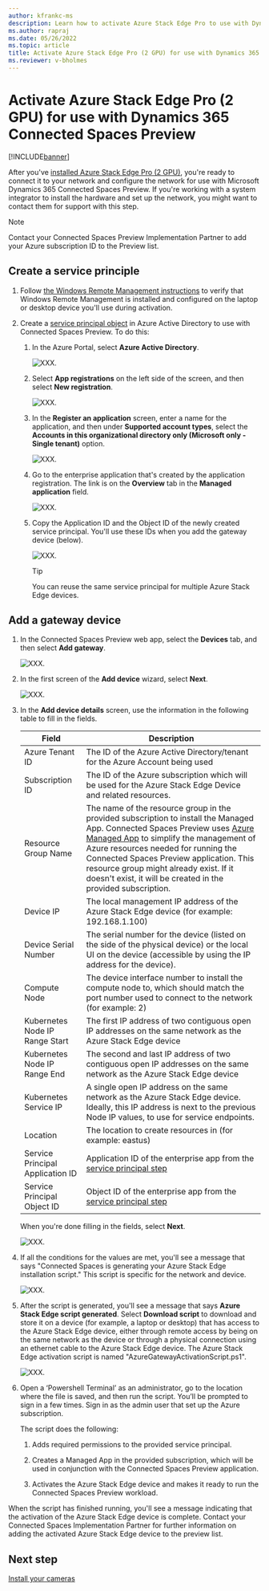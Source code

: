 ```yaml
---
author: kfrankc-ms
description: Learn how to activate Azure Stack Edge Pro to use with Dynamics 365 Connected Spaces Preview
ms.author: rapraj
ms.date: 05/26/2022
ms.topic: article
title: Activate Azure Stack Edge Pro (2 GPU) for use with Dynamics 365 Connected Spaces Preview
ms.reviewer: v-bholmes
---
```


# Activate Azure Stack Edge Pro (2 GPU) for use with Dynamics 365 Connected Spaces Preview

[!INCLUDE[banner](includes/banner.md)]

After you've [installed Azure Stack Edge Pro (2 GPU)](ase-install.md), you're ready to connect it to your network and configure the network for use with Microsoft Dynamics 365 Connected Spaces Preview. If you're working with a system integrator to install the hardware and set up the network, you might want to contact them for support with this step. 

> [!NOTE]
> Contact your Connected Spaces Preview Implementation Partner to add your Azure subscription ID to the Preview list.

## Create a service principle

1. Follow [the Windows Remote Management instructions](/windows/win32/winrm/installation-and-configuration-for-windows-remote-management#quick-default-configuration) to verify that Windows Remote Management is installed and configured on the laptop or desktop device you'll use during activation. 

2. Create a [service principal object](https://docs.microsoft.com/azure/active-directory/develop/app-objects-and-service-principals#service-principal-object) in Azure Active Directory to use with Connected Spaces Preview. To do this:

    1. In the Azure Portal, select **Azure Active Directory**.

        ![XXX.](media/ase-activate-1.jpg "XXX")
        
    2. Select **App registrations** on the left side of the screen, and then select **New registration**. 

        ![XXX.](media/ase-activate-2.jpg "XXX")
        
    3. In the **Register an application** screen, enter a name for the application, and then under **Supported account types**, select the **Accounts in this organizational directory only (Microsoft only - Single tenant)** option. 

        ![XXX.](media/ase-activate-3.jpg "XXX")
        
    4. Go to the enterprise application that's created by the application registration. The link is on the **Overview** tab in the **Managed application** field. 

        ![XXX.](media/ase-activate-4.jpg "XXX")
        
    5. Copy the Application ID and the Object ID of the newly created service principal. You'll use these IDs when you add the gateway device (below).

        ![XXX.](media/ase-activate-5.jpg "XXX")

        > [!TIP]
        > You can reuse the same service principal for multiple Azure Stack Edge devices. 

## Add a gateway device

1. In the Connected Spaces Preview web app, select the **Devices** tab, and then select **Add gateway**. 

   ![XXX.](media/ase-activate-6.jpg "XXX")

2. In the first screen of the **Add device** wizard, select **Next**.

    ![XXX.](media/ase-activate-7.jpg "XXX")

3. In the **Add device details** screen, use the information in the following table to fill in the fields. 
 
    |Field|Description|
    |------------------------------------------|-----------------------------------------------------------------------------------|
    |Azure Tenant ID|The ID of the Azure Active Directory/tenant for the Azure Account being used|  
    |Subscription ID|The ID of the Azure subscription which will be used for the Azure Stack Edge Device and related resources.| 
    |Resource Group Name|The name of the resource group in the provided subscription to install the Managed App. Connected Spaces Preview uses [Azure Managed App](https://docs.microsoft.com/azure/azure-resource-manager/managed-applications/overview) to simplify the management of Azure resources needed for running the Connected Spaces Preview application. This resource group might already exist. If it doesn't exist, it will be created in the provided subscription.| 
    |Device IP|The local management IP address of the Azure Stack Edge device (for example: 192.168.1.100)| 
    |Device Serial Number|The serial number for the device (listed on the side of the physical device) or the local UI on the device (accessible by using the IP address for the device).| 
    |Compute Node|The device interface number to install the compute node to, which should match the port number used to connect to the network (for example: 2)|
    |Kubernetes Node IP Range Start|The first IP address of two contiguous open IP addresses on the same network as the Azure Stack Edge device| 
    |Kubernetes Node IP Range End|The second and last IP address of two contiguous open IP addresses on the same network as the Azure Stack Edge device| 
    |Kubernetes Service IP|A single open IP address on the same network as the Azure Stack Edge device. Ideally, this IP address is next to the previous Node IP values, to use for service endpoints. | 
    |Location|The location to create resources in (for example: eastus)| 
    |Service Principal Application ID|Application ID of the enterprise app from the [service principal step](#create-a-service-principle)| 
    |Service Principal Object ID|Object ID of the enterprise app from the [service principal step](#create-a-service-principle)| 

    When you're done filling in the fields, select **Next**.

    ![XXX.](media/ase-activate-8.jpg "XXX")

4. If all the conditions for the values are met, you'll see a message that says "Connected Spaces is generating your Azure Stack Edge installation script." This script is specific for the network and device.

   ![XXX.](media/ase-activate-9.jpg "XXX")

5.  After the script is generated, you'll see a message that says **Azure Stack Edge script generated**. Select **Download script** to download and store it on a device (for example, a laptop or desktop) that has access to the Azure Stack Edge device, either through remote access by being on the same network as the device or through a physical connection using an ethernet cable to the Azure Stack Edge device. The Azure Stack Edge activation script is named "AzureGatewayActivationScript.ps1".

    ![XXX.](media/ase-activate-10.jpg "XXX")

6. Open a ‘Powershell Terminal’ as an administrator, go to the location where the file is saved, and then run the script. You’ll be prompted to sign in a few times. Sign in as the admin user that set up the Azure subscription.  

    The script does the following: 

    1. Adds required permissions to the provided service principal. 

    2. Creates a Managed App in the provided subscription, which will be used in conjunction with the Connected Spaces Preview application. 

    3. Activates the Azure Stack Edge device and makes it ready to run the Connected Spaces Preview workload.

When the script has finished running, you'll see a message indicating that the activation of the Azure Stack Edge device is complete. Contact your Connected Spaces Implementation Partner for further information on adding the activated Azure Stack Edge device to the preview list. 

## Next step

[Install your cameras](install-cameras.md)
